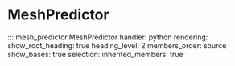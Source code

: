 # MeshPredictor


::: mesh_predictor.MeshPredictor
    handler: python
    rendering:
      show_root_heading: true
      heading_level: 2
      members_order: source
      show_bases: true
    selection:
      inherited_members: true

